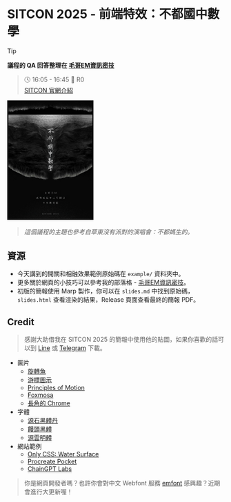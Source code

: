 # SITCON 2025 - 前端特效：不都國中數學

> [!TIP]
> **議程的 QA 回答整理在 [毛哥EM資訊密技](https://emtech.cc/p/SITCON-2025)**

> 🕓 16:05 - 16:45 📍 R0  
> [SITCON 官網介紹](https://sitcon.org/2025/agenda/aa71e5/)

<img width=200px src="img/不都國中數學.webp">

> *這個議程的主題也參考自草東沒有派對的演唱會：不都媽生的。*

## 資源

* 今天講到的開關和相融效果範例原始碼在 `example/` 資料夾中。
* 更多關於網頁的小技巧可以參考我的部落格 - [毛哥EM資訊密技](https://emtech.cc/category/%E7%B6%B2%E9%A0%81%E9%96%8B%E7%99%BC)。
* 初版的簡報使用 Marp 製作，你可以在 `slides.md` 中找到原始碼，`slides.html` 查看渲染的結果，Release 頁面查看最終的簡報 PDF。


## Credit

> 感謝大助借我在 SITCON 2025 的簡報中使用他的貼圖，如果你喜歡的話可以到 [Line](https://store.line.me/stickershop/product/29397820/zh-Hant) 或 [Telegram](https://t.me/addstickers/daisuketw) 下載。


* 圖片
  * [旋轉魚](https://geometry-dash.fandom.com/f/p/4400000000000116879)
  * [游標圖示](https://www.flaticon.com/free-icon/cursor_204506) 
  * [Principles of Motion](https://www.pinterest.com/pin/906349493739599702/) 
  * [Foxmosa](https://moztw.org/foxmosa/)
  * [長角的 Chrome](https://x.com/UQurage/status/1798548156726292854/photo/1)
* 字體
  * [源石黑體丹](https://github.com/ButTaiwan/genseki-font)
  * [饅頭黑體](https://github.com/mant0u0/MantouSans)
  * [源雲明體](https://github.com/ButTaiwan/genwan-font)
* 網站範例
  * [Only CSS: Water Surface](https://codepen.io/YusukeNakaya/pen/vvEqVx)
  * [Procreate Pocket](https://procreate.com/pocket)
  * [ChainGPT Labs](https://labs.chaingpt.org/)
> 你是網頁開發者嗎？也許你會對中文 Webfont 服務 [emfont](https://font.emtech.cc/) 感興趣？近期會進行大更新喔！
